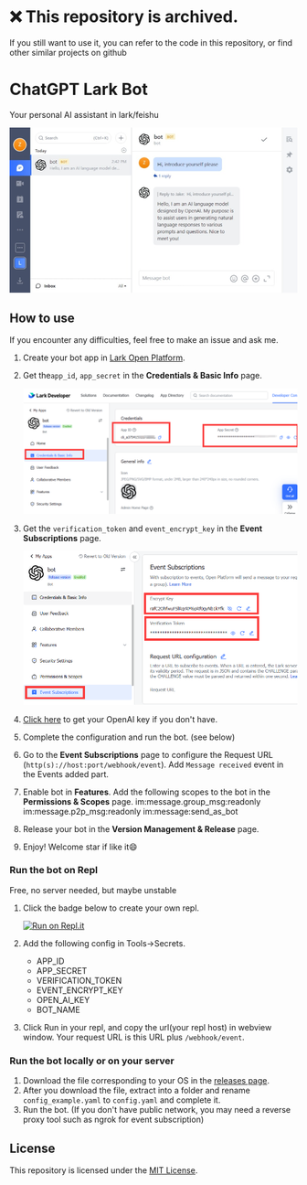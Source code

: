 # ❌ This repository is archived. 

If you still want to use it, you can refer to the code in this repository, or find other similar projects on github

# ChatGPT Lark Bot

Your personal AI assistant in lark/feishu

![1](assets/1.jpeg)

## How to use

If you encounter any difficulties, feel free to make an issue and ask me.

1. Create your bot app in [Lark Open Platform](https://open.larksuite.com/app).
2. Get the`app_id`, `app_secret` in the **Credentials & Basic Info** page.

   ![img.png](assets/2.png)

3. Get the `verification_token` and `event_encrypt_key` in the **Event Subscriptions** page.

   ![img.png](assets/3.png)

4. [Click here](https://platform.openai.com/account/api-keys) to get your OpenAI key if you don't have.
5. Complete the configuration and run the bot. (see below)
6. Go to the **Event Subscriptions** page to configure the Request URL (`http(s)://host:port/webhook/event`).
   Add `Message received` event in the Events added part.
7. Enable bot in **Features**. Add the following scopes to the bot in the **Permissions & Scopes** page.
   im:message.group_msg:readonly
   im:message.p2p_msg:readonly
   im:message:send_as_bot
8. Release your bot in the **Version Management & Release** page.
9. Enjoy! Welcome star if like it😄

### Run the bot on Repl

Free, no server needed, but maybe unstable

1. Click the badge below to create your own repl.

   [![Run on Repl.it](https://replit.com/badge/github/jakezhu9/chatgpt-lark-bot)](https://replit.com/new/github/jakezhu9/chatgpt-lark-bot)

2. Add the following config in Tools->Secrets.
    - APP_ID
    - APP_SECRET
    - VERIFICATION_TOKEN
    - EVENT_ENCRYPT_KEY
    - OPEN_AI_KEY
    - BOT_NAME
3. Click Run in your repl, and copy the url(your repl host) in webview window. Your request URL is this URL plus `/webhook/event`.

### Run the bot locally or on your server

1. Download the file corresponding to your OS in the [releases page](https://github.com/jakezhu9/chatgpt-lark-bot/releases).
2. After you download the file, extract into a folder and rename `config_example.yaml` to `config.yaml` and complete it.
3. Run the bot.
   (If you don't have public network, you may need a reverse proxy tool such as ngrok for event subscription)

## License

This repository is licensed under the [MIT License](LICENSE).